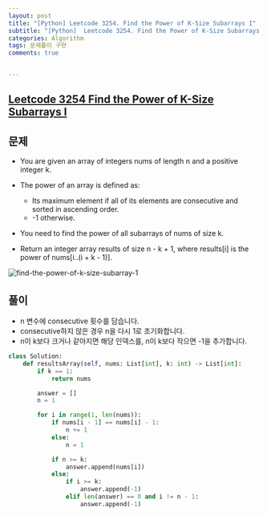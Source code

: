 ```yaml
---
layout: post
title: "[Python] Leetcode 3254. Find the Power of K-Size Subarrays I"
subtitle: "[Python]  Leetcode 3254. Find the Power of K-Size Subarrays I"
categories: Algorithm
tags: 문제풀이 구현
comments: true


---
```

## [Leetcode 3254 Find the Power of K-Size Subarrays I](https://leetcode.com/problems/find-the-power-of-k-size-subarrays-i/description/?envType=daily-question&envId=2024-11-16)

## 문제

- You are given an array of integers nums of length n and a positive integer k.

- The power of an array is defined as:
    - Its maximum element if all of its elements are consecutive and sorted in ascending order.
    - -1 otherwise.


- You need to find the power of all subarrays of nums of size k.

- Return an integer array results of size n - k + 1, where results[i] is the power of nums[i..(i + k - 1)].





![find-the-power-of-k-size-subarray-1](https://bernard-choi.github.io/assets/img/post_img/find-the-power-of-k-size-subarray-1.jpg)


## 풀이

- n 변수에 consecutive 횟수를 담습니다.
- consecutive하지 않은 경우 n을 다시 1로 초기화합니다.
- n이 k보다 크거나 같아지면 해당 인덱스를, n이 k보다 작으면 -1을 추가합니다.


```python
class Solution:
    def resultsArray(self, nums: List[int], k: int) -> List[int]:
        if k == 1:
            return nums

        answer = []
        n = 1

        for i in range(1, len(nums)):
            if nums[i - 1] == nums[i] - 1:
                n += 1
            else:
                n = 1

            if n >= k:
                answer.append(nums[i])
            else:
                if i >= k:
                    answer.append(-1)
                elif len(answer) == 0 and i != n - 1:
                    answer.append(-1)
```

